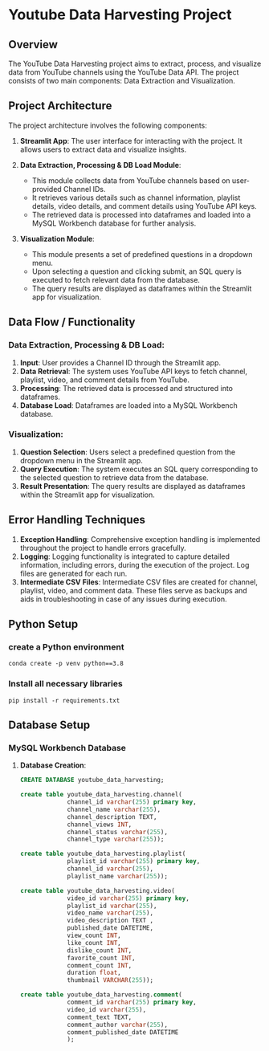 # Youtube Data Harvesting Project

## Overview
The YouTube Data Harvesting project aims to extract, process, and visualize data from YouTube channels using the YouTube Data API. The project consists of two main components: Data Extraction and Visualization.

## Project Architecture
The project architecture involves the following components:

1. **Streamlit App**: The user interface for interacting with the project. It allows users to extract data and visualize insights.

2. **Data Extraction, Processing & DB Load Module**:
    - This module collects data from YouTube channels based on user-provided Channel IDs.
    - It retrieves various details such as channel information, playlist details, video details, and comment details using YouTube API keys.
    - The retrieved data is processed into dataframes and loaded into a MySQL Workbench database for further analysis.

3. **Visualization Module**:
    - This module presents a set of predefined questions in a dropdown menu.
    - Upon selecting a question and clicking submit, an SQL query is executed to fetch relevant data from the database.
    - The query results are displayed as dataframes within the Streamlit app for visualization.

## Data Flow / Functionality
### Data Extraction, Processing & DB Load:
1. **Input**: User provides a Channel ID through the Streamlit app.
2. **Data Retrieval**: The system uses YouTube API keys to fetch channel, playlist, video, and comment details from YouTube.
3. **Processing**: The retrieved data is processed and structured into dataframes.
4. **Database Load**: Dataframes are loaded into a MySQL Workbench database.

### Visualization:
1. **Question Selection**: Users select a predefined question from the dropdown menu in the Streamlit app.
2. **Query Execution**: The system executes an SQL query corresponding to the selected question to retrieve data from the database.
3. **Result Presentation**: The query results are displayed as dataframes within the Streamlit app for visualization.

## Error Handling Techniques
1. **Exception Handling**: Comprehensive exception handling is implemented throughout the project to handle errors gracefully.
2. **Logging**: Logging functionality is integrated to capture detailed information, including errors, during the execution of the project. Log files are generated for each run.
3. **Intermediate CSV Files**: Intermediate CSV files are created for channel, playlist, video, and comment data. These files serve as backups and aids in troubleshooting in case of any issues during execution.

## Python Setup 
### create a Python environment
```
conda create -p venv python==3.8
```

### Install all necessary libraries
```
pip install -r requirements.txt
```


## Database Setup
### MySQL Workbench Database
1. **Database Creation**:
   ```sql
   CREATE DATABASE youtube_data_harvesting;
   ```
   
   ```sql 
   create table youtube_data_harvesting.channel(
                channel_id varchar(255) primary key,
                channel_name varchar(255),
                channel_description TEXT,
                channel_views INT,
                channel_status varchar(255),
                channel_type varchar(255));
    ```

    ```sql
    create table youtube_data_harvesting.playlist(
                 playlist_id varchar(255) primary key,
                 channel_id varchar(255),
                 playlist_name varchar(255));
    ```

    ```sql
    create table youtube_data_harvesting.video(
                 video_id varchar(255) primary key,
                 playlist_id varchar(255),
                 video_name varchar(255),
                 video_description TEXT ,
                 published_date DATETIME,
                 view_count INT,
                 like_count INT,
                 dislike_count INT,
                 favorite_count INT,
                 comment_count INT,
                 duration float,
                 thumbnail VARCHAR(255));
    ```

    ```sql
    create table youtube_data_harvesting.comment(
                 comment_id varchar(255) primary key,
                 video_id varchar(255),
                 comment_text TEXT,
                 comment_author varchar(255),
                 comment_published_date DATETIME
                 );
    ```
